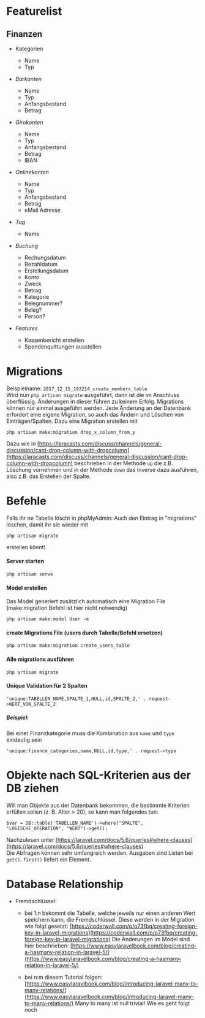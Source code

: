 # Featurelist

## Finanzen

* Kategorien
  * Name
  * Typ

* *Barkonten*
  * Name
  * Typ
  * Anfangsbestand
  * Betrag

* *Girokonten*
  * Name
  * Typ
  * Anfangsbestand
  * Betrag
  * IBAN

* *Onlinekonten*
  * Name
  * Typ
  * Anfangsbestand
  * Betrag
  * eMail Adresse

* *Tag*
  * Name

* *Buchung*
  * Rechungsdatum
  * Bezahldatum
  * Erstellungsdatum
  * Konto
  * Zweck
  * Betrag
  * Kategorie
  * Belegnummer?
  * Beleg?
  * Person?

* *Features*
  * Kassenbericht erstellen
  * Spendenquittungen ausstellen

# Migrations
Beispielname: `2017_12_15_193214_create_members_table`  
Wird nun `php artisan migrate` ausgeführt, dann ist die im Anschluss überflüssig. Änderungen in dieser führen zu keinem
Erfolg. Migrations können nur einmal ausgeführt werden. Jede Änderung an der Datenbank erfordert eine eigene Migration,
so auch das Ändern und Löschen von Einträgen/Spalten. Dazu eine Migration erstellen mit
```
php artisan make:migration drop_x_column_from_y
```
Dazu wie in [https://laracasts.com/discuss/channels/general-discussion/cant-drop-column-with-dropcolumn](https://laracasts.com/discuss/channels/general-discussion/cant-drop-column-with-dropcolumn)
beschrieben in der Methode `up` die z.B. Löschung vornehmen und in der Methode `down` das Inverse dazu ausführen, also z.B.
das Erstellen der Spalte.

# Befehle

Falls ihr ne Tabelle löscht in phpMyAdmin: Auch den Eintrag in "migrations" löschen, damit ihr sie wieder mit 
```
php artisan migrate
```
erstellen könnt!

#### Server starten
```
php artisan serve
```

#### Model erstellen
Das Model generiert zusätzlich automatisch eine Migration File (make:migration Befehl ist hier nicht notwendig)
```
php artisan make:model User -m
```

#### create Migrations File (users durch Tabelle/Befehl ersetzen)
```
php artisan make:migration create_users_table
```

#### Alle migrations ausführen
```
php artisan migrate
```

#### Unique Validation für 2 Spalten
```
'unique:TABELLEN_NAME,SPALTE_1,NULL,id,SPALTE_2,' . request->WERT_VON_SPALTE_2
```

##### Beispiel:

Bei einer Finanzkategorie muss die Kombination aus `name` und `type` eindeutig sein
```
'unique:finance_categories,name,NULL,id,type,' . request->type
```

# Objekte nach SQL-Kriterien aus der DB ziehen
Will man Objekte aus der Datenbank bekommen, die bestimmte Kriterien erfüllen sollen (z. B. Alter > 20), so kann man
folgendes tun:
```
$var = DB::table('TABELLEN_NAME')->where("SPALTE", "LOGISCHE_OPERATION", "WERT")->get();
```
Nachzulesen unter [https://laravel.com/docs/5.6/queries#where-clauses](https://laravel.com/docs/5.6/queries#where-clauses)  
Die Abfragen können sehr umfangreich werden. Ausgaben sind Listen bei `get()`. `first()` liefert ein Element.

# Database Relationship
* Fremdschlüssel:
    * bei 1:n bekommt die Tabelle, welche jeweils nur einen anderen Wert speichern kann, die Fremdschlüssel.
    Diese werden in der Migration wie folgt gesetzt: [https://coderwall.com/p/o73fbq/creating-foreign-key-in-laravel-migrations](https://coderwall.com/p/o73fbq/creating-foreign-key-in-laravel-migrations)
    Die Änderungen im Model sind hier beschrieben: [https://www.easylaravelbook.com/blog/creating-a-hasmany-relation-in-laravel-5/](https://www.easylaravelbook.com/blog/creating-a-hasmany-relation-in-laravel-5/)
    
    * bei n:m diesem Tutorial folgen: [https://www.easylaravlbook.com/blog/introducing-laravel-many-to-many-relations/](https://www.easylaravelbook.com/blog/introducing-laravel-many-to-many-relations/)
    Many to many ist null trivial! Wie es geht folgt noch